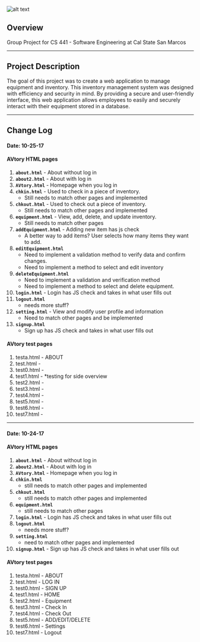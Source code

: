![alt text][logo]

[logo]: https://s3-us-west-2.amazonaws.com/cs-441-avtory/images/AVtory_logo_Cropped.png "AVtory Logo"

## Overview
Group Project for CS 441 - Software Engineering at Cal State San Marcos

---

## Project Description
The goal of this project was to create a web application to manage equipment and inventory. This inventory management system was designed with efficiency and security in mind. By providing a secure and user-friendly interface, this web application allows employees to easily and securely interact with their equipment stored in a database.

---

## Change Log 
#### Date: 10-25-17 
#### AVtory HTML pages
1. **`about.html`** - About without log in 
2. **`about2.html`** - About with log in 
3. **`AVtory.html`** - Homepage when you log in 
4. **`chkin.html`** - Used to check in a piece of inventory.
	* Still needs to match other pages and implemented
5. **`chkout.html`** - Used to check out a piece of inventory. 
	* Still needs to match other pages and implemented
6. **`equipment.html`** - View, add, delete, and update inventory. 
	* Still needs to match other pages 
7. **`addEquipment.html`** - Adding new item has js check
	* A better way to add items? User selects how many items they want to add.    	      
8. **`editEquipment.html`**
	* Need to implement a validation method to verify data and confirm changes. 
	* Need to implement a method to select and edit inventory
9. **`deleteEquipment.html`**
	* Need to implement a validation and verification method 
	* Need to implement a method to select and delete equipment. 
10. **`login.html`** - Login has JS check and takes in what user fills out
11. **`logout.html`**
	* needs more stuff?
12. **`setting.html`** - View and modify user profile and information
	* Need to match other pages and be implemented
13. **`signup.html`** 
	* Sign up has JS check and takes in what user fills out 

#### AVtory test pages
1. testa.html - ABOUT 
2. test.html  - 
3. test0.html - 
4. test1.html - *testing for side overview
5. test2.html - 
6. test3.html - 
7. test4.html - 
8. test5.html - 
9. test6.html - 
10. test7.html - 

***

#### Date: 10-24-17 
#### AVtory HTML pages
1. **`about.html`** - About without log in 
2. **`about2.html`** - About with log in 
3. **`AVtory.html`** - Homepage when you log in 
4. **`chkin.html`** 
	* still needs to match other pages and implemented
5. **`chkout.html`**
	* still needs to match other pages and implemented
6. **`equipment.html`**
	* still needs to match other pages 
7. **`login.html`** - Login has JS check and takes in what user fills out
8. **`logout.html`**
	* needs more stuff?
9. **`setting.html`**
	* need to match other pages and implemented
10. **`signup.html`** - Sign up has JS check and takes in what user fills out 

#### AVtory test pages
1. testa.html - ABOUT 
2. test.html - LOG IN
3. test0.html - SIGN UP
4. test1.html - HOME
5. test2.html - Equipment
6. test3.html - Check In
7. test4.html - Check Out 
8. test5.html - ADD/EDIT/DELETE
9. test6.html - Settings
10. test7.html - Logout 

